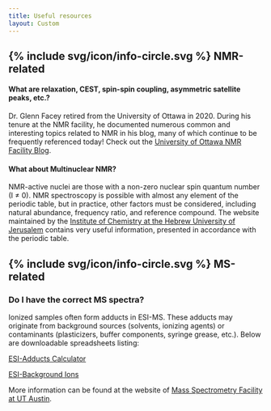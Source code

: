 ```yaml
---
title: Useful resources
layout: Custom
---
```


  <h2 class="custom-heading">
  <span class="icon-title">
    {% include svg/icon/info-circle.svg %}
  </span> NMR-related
  </h2>

#### What are relaxation, CEST, spin-spin coupling, asymmetric satellite peaks, etc.?

Dr. Glenn Facey retired from the University of Ottawa in 2020. During his tenure
at the NMR facility, he documented numerous common and interesting topics
related to NMR in his blog, many of which continue to be frequently referenced
today!
Check out
the [University of Ottawa NMR Facility Blog](https://u-of-o-nmr-facility.blogspot.com/).

#### What about Multinuclear NMR?

NMR-active nuclei are those with a non-zero nuclear spin quantum number (I ≠ 0).
NMR spectroscopy is possible with almost any element of the periodic table,
but in practice, other factors must be considered, including natural abundance,
frequency ratio, and reference compound. The website maintained by
the [Institute of Chemistry at the Hebrew University of Jerusalem](https://chem.ch.huji.ac.il/nmr/techniques/1d/multi.html)
contains very useful information, presented in accordance with the periodic
table.

  <h2 class="custom-heading">
    <span class="icon-title">
    {% include svg/icon/info-circle.svg %}
  </span> MS-related
  </h2>

### Do I have the correct MS spectra?

Ionized samples often form adducts in ESI-MS. These adducts may originate from
background sources (solvents, ionizing agents) or contaminants (plasticizers,
buffer components, syringe grease, etc.). Below are downloadable spreadsheets
listing:

[ESI-Adducts Calculator](/assets/files/ESI%20Adducts%20Calculator.xlsx)

[ESI-Background Ions](/assets/files/ESI_Background_Ions.xlsx)

More information can be found at the website of
[Mass Spectrometry Facility at UT Austin](https://sites.google.com/site/utaustinmassspec/documents-links).
